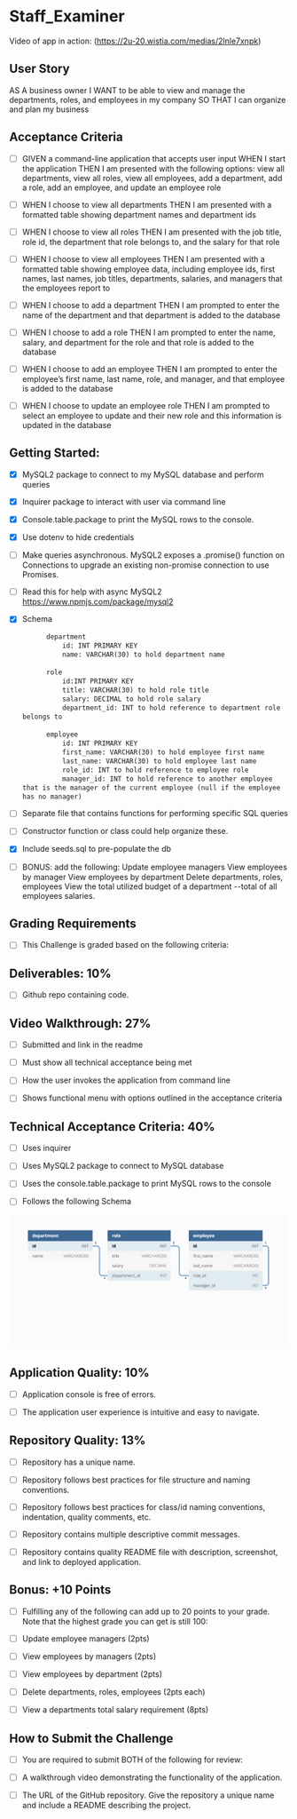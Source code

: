 # Staff_Examiner



Video of app in action:
(https://2u-20.wistia.com/medias/2lnle7xnpk)

## User Story

AS A business owner
I WANT to be able to view and manage the departments, roles, and employees in my company
SO THAT I can organize and plan my business


## Acceptance Criteria

- [ ] GIVEN a command-line application that accepts user input
WHEN I start the application
THEN I am presented with the following options: view all departments, view all roles, view all employees, add a department, add a role, add an employee, and update an employee role

- [ ] WHEN I choose to view all departments
THEN I am presented with a formatted table showing department names and department ids

- [ ] WHEN I choose to view all roles
THEN I am presented with the job title, role id, the department that role belongs to, and the salary for that role

- [ ] WHEN I choose to view all employees
THEN I am presented with a formatted table showing employee data, including employee ids, first names, last names, job titles, departments, salaries, and managers that the employees report to


- [ ] WHEN I choose to add a department
THEN I am prompted to enter the name of the department and that department is added to the database
 

- [ ] WHEN I choose to add a role
THEN I am prompted to enter the name, salary, and department for the role and that role is added to the database

- [ ] WHEN I choose to add an employee
THEN I am prompted to enter the employee’s first name, last name, role, and manager, and that employee is added to the database


- [ ] WHEN I choose to update an employee role
THEN I am prompted to select an employee to update and their new role and this information is updated in the database




## Getting Started:


- [x] MySQL2 package to connect to my MySQL database and perform queries

- [x] Inquirer package to interact with user via command line

- [x] Console.table.package to print the MySQL rows to the console.

- [x] Use dotenv to hide credentials

- [ ] Make queries asynchronous.  MySQL2 exposes a .promise() function on Connections to upgrade an existing non-promise connection to use Promises.

- [ ] Read this for help with async MySQL2  https://www.npmjs.com/package/mysql2

- [x] Schema

            department
                id: INT PRIMARY KEY
                name: VARCHAR(30) to hold department name

            role
                id:INT PRIMARY KEY
                title: VARCHAR(30) to hold role title
                salary: DECIMAL to hold role salary
                department_id: INT to hold reference to department role belongs to

            employee
                id: INT PRIMARY KEY
                first_name: VARCHAR(30) to hold employee first name
                last_name: VARCHAR(30) to hold employee last name
                role_id: INT to hold reference to employee role
                manager_id: INT to hold reference to another employee that is the manager of the current employee (null if the employee has no manager)

- [ ] Separate file that contains functions for performing specific SQL queries 

- [ ] Constructor function or class could help organize these.

- [x] Include seeds.sql to pre-populate the db

- [ ] BONUS: add the following:
            Update employee managers
            View employees by manager
            View employees by department
            Delete departments, roles, employees
            View the total utilized budget of a department --total of all employees salaries.




## Grading Requirements

- [ ] This Challenge is graded based on the following criteria:

## Deliverables: 10%
- [ ]   Github repo containing code.


## Video Walkthrough: 27%
- [ ] Submitted and link in the readme

- [ ] Must show all technical acceptance being met

- [ ] How the user invokes the application from command line

- [ ] Shows functional menu with options outlined in the acceptance criteria


## Technical Acceptance Criteria: 40%
- [ ] Uses inquirer

- [ ] Uses MySQL2 package to connect to MySQL database

- [ ] Uses the console.table.package to print MySQL rows to the console

- [ ] Follows the following Schema 

![](./12-sql-homework-demo-01.png)



## Application Quality: 10%
- [ ] Application console is free of errors.

- [ ] The application user experience is intuitive and easy to navigate.

## Repository Quality: 13%
- [ ] Repository has a unique name.

- [ ] Repository follows best practices for file structure and naming conventions.

- [ ] Repository follows best practices for class/id naming conventions, indentation, quality comments, etc.

- [ ] Repository contains multiple descriptive commit messages.

- [ ] Repository contains quality README file with description, screenshot, and link to deployed application.

## Bonus: +10 Points
- [ ] Fulfilling any of the following can add up to 20 points to your grade. Note that the highest grade you can get is still 100:
- [ ] Update employee managers (2pts)
- [ ] View employees by managers (2pts)
- [ ] View employees by department (2pts)
- [ ] Delete departments, roles, employees (2pts each)
- [ ] View a departments total salary requirement (8pts)


## How to Submit the Challenge
- [ ] You are required to submit BOTH of the following for review:

- [ ] A walkthrough video demonstrating the functionality of the application.

- [ ] The URL of the GitHub repository. Give the repository a unique name and include a README describing the project.
